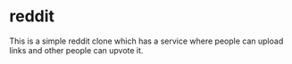 # reddit
This is a simple reddit clone which has a service where people can upload links and other people can upvote it.